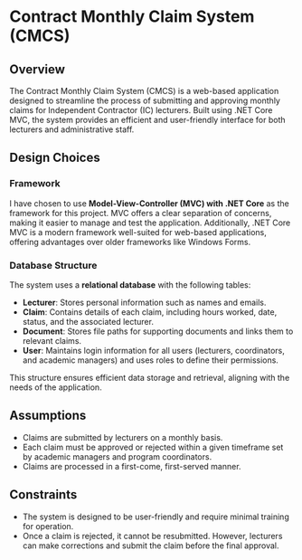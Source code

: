 # Contract Monthly Claim System (CMCS)

## Overview

The Contract Monthly Claim System (CMCS) is a web-based application designed to streamline the process of submitting and approving monthly claims for Independent Contractor (IC) lecturers. Built using .NET Core MVC, the system provides an efficient and user-friendly interface for both lecturers and administrative staff.

## Design Choices

### Framework

I have chosen to use **Model-View-Controller (MVC) with .NET Core** as the framework for this project. MVC offers a clear separation of concerns, making it easier to manage and test the application. Additionally, .NET Core MVC is a modern framework well-suited for web-based applications, offering advantages over older frameworks like Windows Forms.

### Database Structure

The system uses a **relational database** with the following tables:

- **Lecturer**: Stores personal information such as names and emails.
- **Claim**: Contains details of each claim, including hours worked, date, status, and the associated lecturer.
- **Document**: Stores file paths for supporting documents and links them to relevant claims.
- **User**: Maintains login information for all users (lecturers, coordinators, and academic managers) and uses roles to define their permissions.

This structure ensures efficient data storage and retrieval, aligning with the needs of the application.

## Assumptions

- Claims are submitted by lecturers on a monthly basis.
- Each claim must be approved or rejected within a given timeframe set by academic managers and program coordinators.
- Claims are processed in a first-come, first-served manner.

## Constraints

- The system is designed to be user-friendly and require minimal training for operation.
- Once a claim is rejected, it cannot be resubmitted. However, lecturers can make corrections and submit the claim before the final approval.

